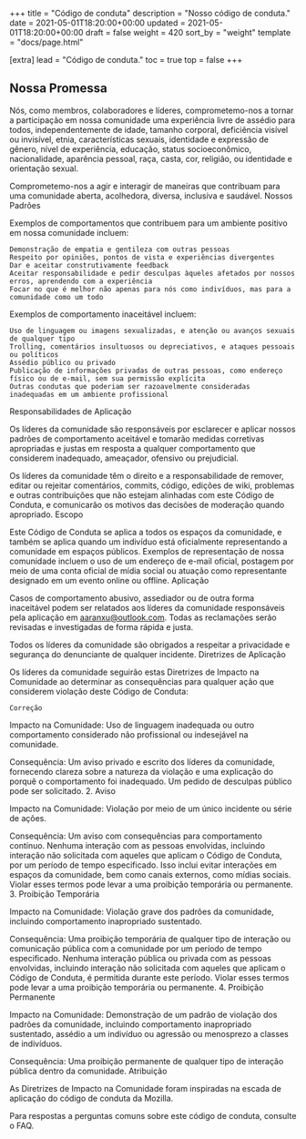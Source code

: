 +++
title = "Código de conduta"
description = "Nosso código de conduta."
date = 2021-05-01T18:20:00+00:00
updated = 2021-05-01T18:20:00+00:00
draft = false
weight = 420
sort_by = "weight"
template = "docs/page.html"

[extra]
lead = "Código de conduta."
toc = true
top = false
+++

## Nossa Promessa

Nós, como membros, colaboradores e líderes, comprometemo-nos a tornar a participação em nossa comunidade uma experiência livre de assédio para todos, independentemente de idade, tamanho corporal, deficiência visível ou invisível, etnia, características sexuais, identidade e expressão de gênero, nível de experiência, educação, status socioeconômico, nacionalidade, aparência pessoal, raça, casta, cor, religião, ou identidade e orientação sexual.

Comprometemo-nos a agir e interagir de maneiras que contribuam para uma comunidade aberta, acolhedora, diversa, inclusiva e saudável.
Nossos Padrões

Exemplos de comportamentos que contribuem para um ambiente positivo em nossa comunidade incluem:

    Demonstração de empatia e gentileza com outras pessoas
    Respeito por opiniões, pontos de vista e experiências divergentes
    Dar e aceitar construtivamente feedback
    Aceitar responsabilidade e pedir desculpas àqueles afetados por nossos erros, aprendendo com a experiência
    Focar no que é melhor não apenas para nós como indivíduos, mas para a comunidade como um todo

Exemplos de comportamento inaceitável incluem:

    Uso de linguagem ou imagens sexualizadas, e atenção ou avanços sexuais de qualquer tipo
    Trolling, comentários insultuosos ou depreciativos, e ataques pessoais ou políticos
    Assédio público ou privado
    Publicação de informações privadas de outras pessoas, como endereço físico ou de e-mail, sem sua permissão explícita
    Outras condutas que poderiam ser razoavelmente consideradas inadequadas em um ambiente profissional

Responsabilidades de Aplicação

Os líderes da comunidade são responsáveis por esclarecer e aplicar nossos padrões de comportamento aceitável e tomarão medidas corretivas apropriadas e justas em resposta a qualquer comportamento que considerem inadequado, ameaçador, ofensivo ou prejudicial.

Os líderes da comunidade têm o direito e a responsabilidade de remover, editar ou rejeitar comentários, commits, código, edições de wiki, problemas e outras contribuições que não estejam alinhadas com este Código de Conduta, e comunicarão os motivos das decisões de moderação quando apropriado.
Escopo

Este Código de Conduta se aplica a todos os espaços da comunidade, e também se aplica quando um indivíduo está oficialmente representando a comunidade em espaços públicos. Exemplos de representação de nossa comunidade incluem o uso de um endereço de e-mail oficial, postagem por meio de uma conta oficial de mídia social ou atuação como representante designado em um evento online ou offline.
Aplicação

Casos de comportamento abusivo, assediador ou de outra forma inaceitável podem ser relatados aos líderes da comunidade responsáveis pela aplicação em aaranxu@outlook.com. Todas as reclamações serão revisadas e investigadas de forma rápida e justa.

Todos os líderes da comunidade são obrigados a respeitar a privacidade e segurança do denunciante de qualquer incidente.
Diretrizes de Aplicação

Os líderes da comunidade seguirão estas Diretrizes de Impacto na Comunidade ao determinar as consequências para qualquer ação que considerem violação deste Código de Conduta:

    Correção

Impacto na Comunidade: Uso de linguagem inadequada ou outro comportamento considerado não profissional ou indesejável na comunidade.

Consequência: Um aviso privado e escrito dos líderes da comunidade, fornecendo clareza sobre a natureza da violação e uma explicação do porquê o comportamento foi inadequado. Um pedido de desculpas público pode ser solicitado.
2. Aviso

Impacto na Comunidade: Violação por meio de um único incidente ou série de ações.

Consequência: Um aviso com consequências para comportamento contínuo. Nenhuma interação com as pessoas envolvidas, incluindo interação não solicitada com aqueles que aplicam o Código de Conduta, por um período de tempo especificado. Isso inclui evitar interações em espaços da comunidade, bem como canais externos, como mídias sociais. Violar esses termos pode levar a uma proibição temporária ou permanente.
3. Proibição Temporária

Impacto na Comunidade: Violação grave dos padrões da comunidade, incluindo comportamento inapropriado sustentado.

Consequência: Uma proibição temporária de qualquer tipo de interação ou comunicação pública com a comunidade por um período de tempo especificado. Nenhuma interação pública ou privada com as pessoas envolvidas, incluindo interação não solicitada com aqueles que aplicam o Código de Conduta, é permitida durante este período. Violar esses termos pode levar a uma proibição temporária ou permanente.
4. Proibição Permanente

Impacto na Comunidade: Demonstração de um padrão de violação dos padrões da comunidade, incluindo comportamento inapropriado sustentado, assédio a um indivíduo ou agressão ou menosprezo a classes de indivíduos.

Consequência: Uma proibição permanente de qualquer tipo de interação pública dentro da comunidade.
Atribuição

As Diretrizes de Impacto na Comunidade foram inspiradas na escada de aplicação do código de conduta da Mozilla.

Para respostas a perguntas comuns sobre este código de conduta, consulte o FAQ.
